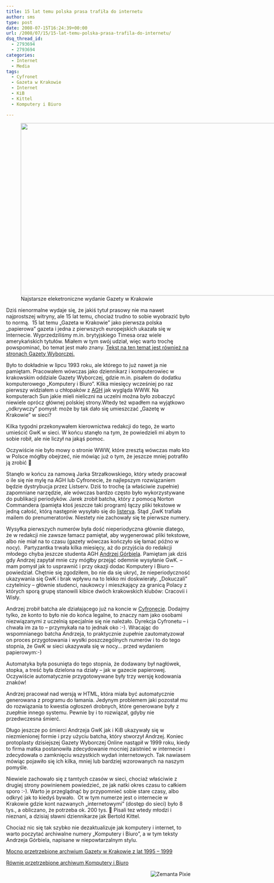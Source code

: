 ```yaml
---
title: 15 lat temu polska prasa trafiła do internetu
author: sms
type: post
date: 2008-07-15T16:24:39+00:00
url: /2008/07/15/15-lat-temu-polska-prasa-trafila-do-internetu/
dsq_thread_id:
  - 2793694
  - 2793694
categories:
  - Internet
  - Media
tags:
  - Cyfronet
  - Gazeta w Krakowie
  - Internet
  - KiB
  - Kittel
  - Komputery i Biuro

---
```

<figure style="width: 1024px" class="wp-caption alignnone"><img title="Najstarsze eleketroniczne wydanie Gazety w Krakowie" src="http://farm4.static.flickr.com/3137/2670928977_af53a3582f_b.jpg" alt="" width="1024" height="471" /><figcaption class="wp-caption-text">Najstarsze eleketroniczne wydanie Gazety w Krakowie</figcaption></figure> 

Dziś nienormalne wydaje się, że jakiś tytuł prasowy nie ma nawet najprostszej witryny, ale 15 lat temu, chociaż trudno to sobie wyobrazić było to normą.  15 lat temu &#8222;Gazeta w Krakowie&#8221; jako pierwsza polska &#8222;papierowa&#8221; gazeta i jedna z pierwszych europejskich ukazała się w Internecie. Wyprzedziliśmy m.in. brytyjskiego Timesa oraz wiele amerykańskich tytułów. Miałem w tym swój udział, więc warto trochę powspominać, bo temat jest mało znany. <a href="http://wyborcza.pl/1,75248,5455081,Gazeta_Wyborcza_od_15_lat_w_sieci.html" target="_self">Tekst na ten temat jest również na stronach Gazety Wyborczej.</a><!--more-->

Było to dokładnie w lipcu 1993 roku, ale którego to już nawet ja nie pamiętam. Pracowałem wówczas jako dziennikarz i komputerowiec w krakowskim oddziale Gazety Wyborczej, gdzie m.in. pisałem do dodatku komputerowego &#8222;Komputery i Biuro&#8221;. Kilka miesięcy wcześniej po raz pierwszy widziałem u chłopaków z <a class="zem_slink" title="AGH University of Science and Technology" rel="homepage" href="http://www.agh.edu.pl/en">AGH</a> jak wygląda WWW. Na komputerach Sun jakie mieli nieliczni na uczelni można było zobaczyć niewiele oprócz głównej polskiej strony.Wtedy też wpadłem na wyjątkowo &#8222;odkrywczy&#8221; pomysł: może by tak dało się umieszczać &#8222;Gazetę w Krakowie&#8221; w sieci?

Kilka tygodni przekonywałem kierownictwa redakcji do tego, że warto umieścić GwK w sieci. W końcu stanęło na tym, że powiedzieli mi abym to sobie robił, ale nie liczył na jakąś pomoc.

Oczywiście nie było mowy o stronie WWW, które zresztą wówczas mało kto w Polsce mógłby obejrzeć, nie mówiąc już o tym, że jeszcze mniej potrafiło ją zrobić 🙂

Stanęło w końcu za namową Jarka Strzałkowskiego, który wtedy pracował o ile się nie mylę na AGH lub Cyfronecie, że najlepszym rozwiązaniem będzie dystrybucja przez Listserv. Dziś to trochę (a właściwie zupełnie) zapomniane narzędzie, ale wówczas bardzo często było wykorzystywane do publikacji periodyków. Jarek zrobił batcha, który z pomocą Norton Commandera (pamięta ktoś jeszcze taki program) łączy pliki tekstowe w jedną całość, którą następnie wysyłało się do <a href="http://pl.wikipedia.org/wiki/Listserv" target="_self">listerva</a>. Stąd &#8222;GwK trafiała mailem do prenumeratorów. Niestety nie zachowały się te pierwsze numery.

Wysyłka pierwszych numerów była dość nieperiodyczna głównie dlatego, że w redakcji nie zawsze łamacz pamiętał, aby wygenerować pliki tekstowe, albo nie miał na to czasu (gazety wówczas kończyło się łamać późno w nocy).  Partyzantka trwała kilka miesięcy, aż do przyjścia do redakcji młodego chyba jeszcze studenta AGH <a href="http://pl.wikipedia.org/wiki/Andrzej_G%C3%B3rbiel" target="_self">Andrzej Górbiela</a>. Pamiętam jak dziś gdy Andrzej zapytał mnie czy mógłby przejąć odemnie wysyłanie GwK. &#8211; mam pomysł jak to usprawnić i przy okazji dodac Komputery i Biuro &#8211; powiedział. Chętnie się zgodziłem, bo nie da się ukryć, że nieperiodyczność ukazywania się GwK i brak wpływu na to lekko mi doskwierały. &#8222;Dokuczali&#8221; czytelnicy &#8211; głównie studenci, naukowcy i mieszkający za granicą Polacy z których sporą grupę stanowili kibice dwóch krakowskich klubów: Cracovii i Wisły.

Andrzej zrobił batcha ale działającego już na koncie w <a href="http://www.cyf-kr.edu.pl/" target="_self">Cyfronecie</a>. Dodajmy tylko, ze konto to było nie do końca legalne, to znaczy nam jako osobami niezwiązanymi z uczelnią specjalnie się nie należało. Dyrekcja Cyfronetu &#8211; i chwała im za to &#8211; przymykała na to jednak oko :-). Wracając do wspomnianego batcha Andrzeja, to praktycznie zupełnie zautomatyzował on proces przygotowania i wysłki poszczególnych numerów i to do tego stopnia, że GwK w sieci ukazywała się w nocy&#8230; przed wydaniem papierowym:-)

Automatyka była posunięta do tego stopnia, że dodawany był nagłówek, stopka, a treść była dzielona na działy &#8211; jak w gazecie papierowej. Oczywiście automatycznie przygotowywane były trzy wersję kodowania znaków!

Andrzej pracował nad wersją w HTML, która miała być automatycznie generowana z programu do łamania. Jedynym problemem jaki pozostał mu do rozwiązania to kwestia ogłoszeń drobnych, które generowane były z zuepłnie innego systemu. Pewnie by i to rozwiązał, gdyby nie przedwczesna śmierć.

Długo jeszcze po śmierci Andrzeja GwK jak i KiB ukazywały się w niezmienionej formie i przy użyciu batcha, który stworzył Andrzej. Koniec protoplasty dzisiejszej Gazety Wyborczej Online nastąpił w 1999 roku, kiedy to firma matka postanowiła zdecydowanie mocniej zaistnieć w internecie i zdecydowała o zamknięciu wszystkich wydań internetowych. Tak nawiasem mówiąc pojawiło się ich kilka, mniej lub bardziej wzorowanych na naszym pomyśle.

Niewiele zachowało się z tamtych czasów w sieci, chociaż właściwie z drugiej strony powinienem powiedzieć, ze jak natki okres czasu to całkiem sporo :-). Warto je przeglądnąć by przypomnieć sobie stare czasy, albo odkryć jak to kiedyś bywało.  Ot w tym numerze jest o internecie w Krakowie gdzie kont nazwanych &#8222;internetowymi&#8221; (dostęp do sieci) było 8 tys., a obliczano, że potrzeba ok. 200 tys. 🙂 Pisali tez wtedy młodzi i nieznani, a dzisiaj sławni dziennikarze jak Bertold Kittel.

Chociaż nic się tak szybko nie dezaktualizuje jak komputery i internet, to warto poczytać archiwalne numery &#8222;Komputery i Biuro&#8221;, a w tym teksty Andrzeja Górbiela, napisane w niepowtarzalnym stylu.

<a href="http://home.agh.edu.pl/Lists/gwk/" target="_self">Mocno przetrzebione archwium Gazety w Krakowie z lat 1995 &#8211; 1999</a>

<a href="http://home.agh.edu.pl/Lists/kib/" target="_self">Równie przetrzebione archiwum Komputery i Biuro</a>

<div class="zemanta-pixie" style="margin-top: 10px; height: 15px;">
  <a class="zemanta-pixie-a" title="Zemified by Zemanta" href="http://reblog.zemanta.com/zemified/e0600c1a-7c6a-4330-924c-89dab97a5222/"><img class="zemanta-pixie-img" style="border: medium none; float: right;" src="http://img.zemanta.com/reblog_e.png?x-id=e0600c1a-7c6a-4330-924c-89dab97a5222" alt="Zemanta Pixie" /></a>
</div>